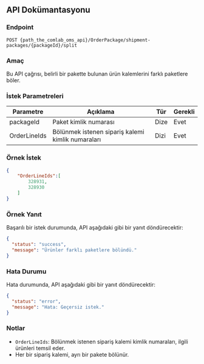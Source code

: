 ## API Dokümantasyonu

### Endpoint

`POST {path_the_comlab_oms_api}/OrderPackage/shipment-packages/{packageId}/split`

### Amaç

Bu API çağrısı, belirli bir pakette bulunan ürün kalemlerini farklı paketlere böler.

### İstek Parametreleri

| Parametre      | Açıklama                            | Tür     | Gerekli |
|----------------|-------------------------------------|---------|---------|
| packageId      | Paket kimlik numarası              | Dize    | Evet    |
| OrderLineIds   | Bölünmek istenen sipariş kalemi kimlik numaraları | Dizi | Evet    |

### Örnek İstek

```json
{
    "OrderLineIds":[
        328931,
        328930
    ]
}
```

### Örnek Yanıt

Başarılı bir istek durumunda, API aşağıdaki gibi bir yanıt döndürecektir:

```json
{
  "status": "success",
  "message": "Ürünler farklı paketlere bölündü."
}
```

### Hata Durumu

Hata durumunda, API aşağıdaki gibi bir yanıt döndürecektir:

```json
{
  "status": "error",
  "message": "Hata: Geçersiz istek."
}
```

### Notlar

- `OrderLineIds`: Bölünmek istenen sipariş kalemi kimlik numaraları, ilgili ürünleri temsil eder.
- Her bir sipariş kalemi, ayrı bir pakete bölünür.


